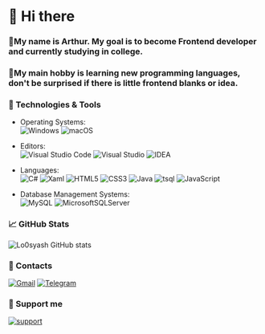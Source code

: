 # 👋 Hi there

### 💨My name is Arthur. My goal is to become Frontend developer and currently studying in college.
### 💨My main hobby is learning new programming languages, don't be surprised if there is little frontend blanks or idea.

### 🔧 Technologies & Tools
* Operating Systems: 
<br> ![Windows](https://img.shields.io/badge/Windows-0078D6?style=for-the-badge&logo=windows&logoColor=white)
![macOS](https://img.shields.io/badge/mac%20os-000000?style=for-the-badge&logo=macos&logoColor=F0F0F0)

* Editors: 
<br> ![Visual Studio Code](https://img.shields.io/badge/Visual%20Studio%20Code-0078d7.svg?style=for-the-badge&logo=visual-studio-code&logoColor=white)
![Visual Studio](https://img.shields.io/badge/Visual%20Studio-5C2D91.svg?style=for-the-badge&logo=visual-studio&logoColor=white)
![IDEA](https://img.shields.io/badge/Editors-intellij_idea-red?style=for-the-badge&logo=intellijidea)

* Languages:
<br> ![C#](https://img.shields.io/badge/c%23-%23239120.svg?style=for-the-badge&logo=c-sharp&logoColor=white)
![Xaml](https://img.shields.io/badge/-XAML-inactive?style=for-the-badge&logo=xaml)
![HTML5](https://img.shields.io/badge/html5-%23E34F26.svg?style=for-the-badge&logo=html5&logoColor=white)
![CSS3](https://img.shields.io/badge/css3-%231572B6.svg?style=for-the-badge&logo=css3&logoColor=white)
![Java](https://img.shields.io/badge/java-%23ED8B00.svg?style=for-the-badge&logo=java&logoColor=white)
![tsql](https://img.shields.io/badge/-tsql-green?style=for-the-badge)
![JavaScript](https://img.shields.io/badge/javascript-%23323330.svg?style=for-the-badge&logo=javascript&logoColor=%23F7DF1E)

* Database Management Systems:
<br> ![MySQL](https://img.shields.io/badge/mysql-%2300f.svg?style=for-the-badge&logo=mysql&logoColor=white)
![MicrosoftSQLServer](https://img.shields.io/badge/Microsoft%20SQL%20Sever-CC2927?style=for-the-badge&logo=microsoft%20sql%20server&logoColor=white)

### 📈 GitHub Stats
![Lo0syash GitHub stats](https://github-readme-stats.vercel.app/api?username=Lo0syash&show_icons=true&theme=dracula)

### 👥 Contacts
[![Gmail](https://img.shields.io/badge/Gmail-D14836?style=for-the-badge&logo=gmail&logoColor=white)](https://mailhide.io/e/5RRUiw9T)
[![Telegram](https://img.shields.io/badge/Telegram-2CA5E0?style=for-the-badge&logo=telegram&logoColor=white)](https://t.me/ezGamez)

### 💸 Support me
[![support](https://img.shields.io/badge/Support-899415?style=for-the-badge&logo=litecoin&logoColor=red)](https://sobe.ru/na/g212o0o7I084)
